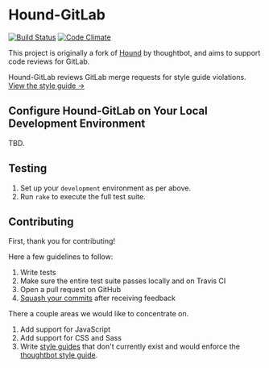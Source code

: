 Hound-GitLab
=====

[![Build Status](https://travis-ci.org/larrylv/hound-gitlab.svg?branch=master)](http://travis-ci.org/larrylv/hound-gitlab?branch=master)
[![Code Climate](https://codeclimate.com/github/larrylv/hound-gitlab.png)](https://codeclimate.com/github/larrylv/hound-gitlab)

This project is originally a fork of [Hound](https://github.com/thoughtbot/hound) by thoughtbot,
and aims to support code reviews for GitLab.

Hound-GitLab reviews GitLab merge requests for style guide violations. [View the style
guide &rarr;](https://github.com/thoughtbot/guides/tree/master/style)

## Configure Hound-GitLab on Your Local Development Environment

TBD.

Testing
-----------

1. Set up your `development` environment as per above.
2. Run `rake` to execute the full test suite.

Contributing
------------

First, thank you for contributing!

Here a few guidelines to follow:

1. Write tests
2. Make sure the entire test suite passes locally and on Travis CI
3. Open a pull request on GitHub
4. [Squash your commits](https://github.com/thoughtbot/guides/tree/master/protocol/git#write-a-feature) after receiving feedback

There a couple areas we would like to concentrate on.

1. Add support for JavaScript
2. Add support for CSS and Sass
3. Write [style guides](app/models/style_guide) that don't currently exist and
   would enforce the
   [thoughtbot style guide](https://github.com/thoughtbot/guides).
